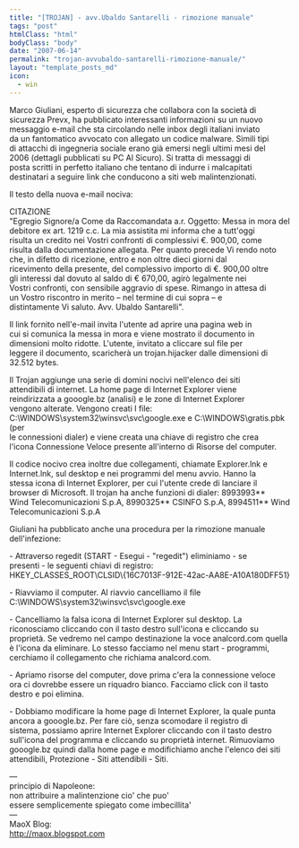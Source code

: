 ```yaml
---
title: "[TROJAN] - avv.Ubaldo Santarelli - rimozione manuale"
tags: "post"
htmlClass: "html"
bodyClass: "body"
date: "2007-06-14"
permalink: "trojan-avvubaldo-santarelli-rimozione-manuale/"
layout: "template_posts_md"
icon:
  - win
---
```

<p>Marco Giuliani, esperto di sicurezza che collabora con la societ&#224; di <br />sicurezza Prevx, ha pubblicato interessanti informazioni su un nuovo <br />messaggio e-mail che sta circolando nelle inbox degli italiani inviato <br />da un fantomatico avvocato con allegato un codice malware. Simili tipi <br />di attacchi di ingegneria sociale erano gi&#224; emersi negli ultimi mesi del <br />2006 (dettagli pubblicati su PC Al Sicuro). Si tratta di messaggi di <br />posta scritti in perfetto italiano che tentano di indurre i malcapitati <br />destinatari a seguire link che conducono a siti web malintenzionati.</p>
<p>Il testo della nuova e-mail nociva:</p>
<p>CITAZIONE<br />&quot;Egregio Signore/a Come da Raccomandata a.r. Oggetto: Messa in mora del <br />debitore ex art. 1219 c.c. La mia assistita mi informa che a tutt&#39;oggi <br />risulta un credito nei Vostri confronti di complessivi €. 900,00, come <br />risulta dalla documentazione allegata. Per quanto precede Vi rendo noto <br />che, in difetto di ricezione, entro e non oltre dieci giorni dal <br />ricevimento della presente, del complessivo importo di €. 900,00 oltre <br />gli interessi dal dovuto al saldo di € 670,00, agir&#242; legalmente nei <br />Vostri confronti, con sensibile aggravio di spese. Rimango in attesa di <br />un Vostro riscontro in merito – nel termine di cui sopra – e <br />distintamente Vi saluto. Avv. Ubaldo Santarelli&quot;.</p>
<p>Il link fornito nell&#39;e-mail invita l&#39;utente ad aprire una pagina web in <br />cui si comunica la messa in mora e viene mostrato il documento in <br />dimensioni molto ridotte. L&#39;utente, invitato a cliccare sul file per <br />leggere il documento, scaricher&#224; un trojan.hijacker dalle dimensioni di <br />32.512 bytes.</p>
<p>Il Trojan aggiunge una serie di domini nocivi nell&#39;elenco dei siti <br />attendibili di internet. La home page di Internet Explorer viene <br />reindirizzata a gooogle.bz (analisi) e le zone di Internet Explorer <br />vengono alterate. Vengono creati I file: <br />C:\WINDOWS\system32\winsvc\svc\google.exe e C:\WINDOWS\gratis.pbk (per <br />le connessioni dialer) e viene creata una chiave di registro che crea <br />l&#39;icona Connessione Veloce presente all&#39;interno di Risorse del computer.</p>
<p>Il codice nocivo crea inoltre due collegamenti, chiamate Explorer.lnk e <br />Internet.lnk, sul desktop e nei programmi del menu avvio. Hanno la <br />stessa icona di Internet Explorer, per cui l&#39;utente crede di lanciare il <br />browser di Microsoft. Il trojan ha anche funzioni di dialer: 8993993** <br />Wind Telecomunicazioni S.p.A, 8990325** CSINFO S.p.A, 8994511** Wind <br />Telecomunicazioni S.p.A</p>
<p>Giuliani ha pubblicato anche una procedura per la rimozione manuale <br />dell&#39;infezione:</p>
<p>- Attraverso regedit (START - Esegui - &quot;regedit&quot;) eliminiamo - se <br />presenti - le seguenti chiavi di registro:<br />HKEY_CLASSES_ROOT\CLSID\{16C7013F-912E-42ac-AA8E-A10A180DFF51}</p>
<p>- Riavviamo il computer. Al riavvio cancelliamo il file <br />C:\WINDOWS\system32\winsvc\svc\google.exe</p>
<p>- Cancelliamo la falsa icona di Internet Explorer sul desktop. La <br />riconosciamo cliccando con il tasto destro sull&#39;icona e cliccando su <br />propriet&#224;. Se vedremo nel campo destinazione la voce analcord.com quella <br />&#232; l&#39;icona da eliminare. Lo stesso facciamo nel menu start - programmi, <br />cerchiamo il collegamento che richiama analcord.com.</p>
<p>- Apriamo risorse del computer, dove prima c&#39;era la connessione veloce <br />ora ci dovrebbe essere un riquadro bianco. Facciamo click con il tasto <br />destro e poi elimina.</p>
<p>- Dobbiamo modificare la home page di Internet Explorer, la quale punta <br />ancora a gooogle.bz. Per fare ci&#242;, senza scomodare il registro di <br />sistema, possiamo aprire Internet Explorer cliccando con il tasto destro <br />sull&#39;icona del programma e cliccando su propriet&#224; internet. Rimuoviamo <br />gooogle.bz quindi dalla home page e modifichiamo anche l&#39;elenco dei siti <br />attendibili, Protezione - Siti attendibili - Siti.</p>
<p><p>&#8212;<br />principio di Napoleone:<br />non attribuire a malintenzione cio&#39; che puo&#39;<br />essere semplicemente spiegato come imbecillita&#39;<br />&#8212;<br />MaoX Blog:<br /><a href="http://maox.blogspot.com">http://maox.blogspot.com</a></p>
